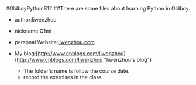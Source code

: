 #OldboyPythonS12
##There are some files about learning Python in Oldboy.

* author:liwenzhou
* nickname:Q1mi

* personal Website:[liwenzhou.com](http://liwenzhou.com "liwenzhou's website")
* My blog:[http://www.cnblogs.com/liwenzhou](http://www.cnblogs.com/liwenzhou "liwenzhou's blog")

	* The folder's name is follow the course date.
	* record the exercises in the class.
